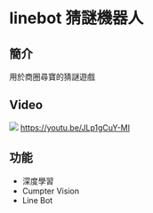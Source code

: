 # linebot 猜謎機器人
## 簡介
用於商圈尋寶的猜謎遊戲
## Video
![](https://i.imgur.com/QSzH6JY.png)
https://youtu.be/JLp1gCuY-MI
## 功能
* 深度學習
* Cumpter Vision
* Line Bot
